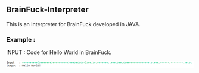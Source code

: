 ## BrainFuck-Interpreter

This is an Interpreter for BrainFuck developed in JAVA.

### Example : 
 INPUT  : Code for Hello World in BrainFuck.

![Screenshot](Screenshot.PNG)
